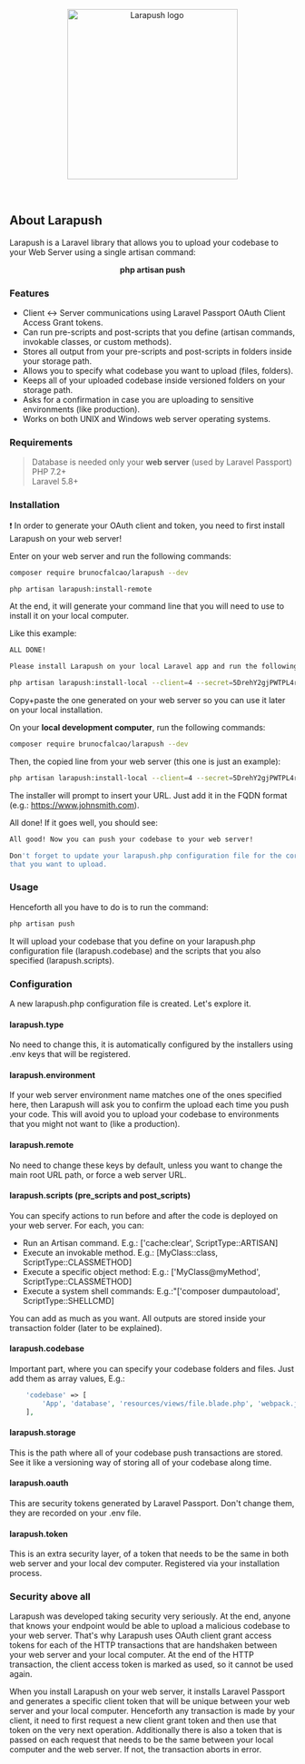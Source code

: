 <p align="center">
    <img src="http://assets.brunofalcao.me/larapush/github_logo.jpg" alt="Larapush logo" width="300">
</p>
<br/>

## About Larapush

Larapush is a Laravel library that allows you to upload your codebase to your Web Server using a single artisan command:
<p align="center"><b>php artisan push</b></p>

### Features

- Client <-> Server communications using Laravel Passport OAuth Client Access Grant tokens.
- Can run pre-scripts and post-scripts that you define (artisan commands, invokable classes, or custom methods).
- Stores all output from your pre-scripts and post-scripts in folders inside your storage path.
- Allows you to specify what codebase you want to upload (files, folders).
- Keeps all of your uploaded codebase inside versioned folders on your storage path.
- Asks for a confirmation in case you are uploading to sensitive environments (like production).
- Works on both UNIX and Windows web server operating systems.

### Requirements
> Database is needed only your <b>web server</b> (used by Laravel Passport) <br>
> PHP 7.2+ <br/>
> Laravel 5.8+ <br/>

### Installation

:exclamation: In order to generate your OAuth client and token, you need to first install Larapush on your web server!

Enter on your web server and run the following commands:

```bash
composer require brunocfalcao/larapush --dev
```

```bash
php artisan larapush:install-remote
```

At the end, it will generate your command line that you will need to use to install it on your local computer.

Like this example:
```bash
ALL DONE!

Please install Larapush on your local Laravel app and run the following artisan command:

php artisan larapush:install-local --client=4 --secret=5DrehY2gjPWTPL4rxzQwseHiQHWq8FXaH0Y --token=WXD2W6ZVK5
```

Copy+paste the one generated on your web server so you can use it later on your local installation.

On your <b>local development computer</b>, run the following commands:

```bash
composer require brunocfalcao/larapush --dev
```

Then, the copied line from your web server (this one is just an example):

```bash
php artisan larapush:install-local --client=4 --secret=5DrehY2gjPWTPL4rxzQwseHiQHWq8FXaH0Y --token=WXD2W6ZVK5
```

The installer will prompt to insert your URL. Just add it in the FQDN format (e.g.: https://www.johnsmith.com).

All done! If it goes well, you should see:

```bash
All good! Now you can push your codebase to your web server!

Don't forget to update your larapush.php configuration file for the correct codebase files and directories
that you want to upload.
```

### Usage
Henceforth all you have to do is to run the command:
```bash
php artisan push
```
It will upload your codebase that you define on your larapush.php configuration file (larapush.codebase) and the scripts that you also specified (larapush.scripts).

### Configuration

A new larapush.php configuration file is created. Let's explore it.

#### larapush.type
No need to change this, it is automatically configured by the installers using .env keys that will be registered.

#### larapush.environment
If your web server environment name matches one of the ones specified here, then Larapush will ask you to confirm the upload each time you push your code. This will avoid you to upload your codebase to environments that you might not want to (like a production).

#### larapush.remote
No need to change these keys by default, unless you want to change the main root URL path, or force a web server URL.

#### larapush.scripts (pre_scripts and post_scripts)
You can specify actions to run before and after the code is deployed on your web server.
For each, you can:
- Run an Artisan command. E.g.: ['cache:clear', ScriptType::ARTISAN]
- Execute an invokable method. E.g.: [MyClass::class, ScriptType::CLASSMETHOD]
- Execute a specific object method: E.g.: ['MyClass@myMethod', ScriptType::CLASSMETHOD]
- Execute a system shell commands: E.g.:"['composer dumpautoload', ScriptType::SHELLCMD]

You can add as much as you want. All outputs are stored inside your transaction folder (later to be explained).

#### larapush.codebase
Important part, where you can specify your codebase folders and files. Just add them as array values, E.g.:

```php
    'codebase' => [
        'App', 'database', 'resources/views/file.blade.php', 'webpack.js'
    ],
```

#### larapush.storage
This is the path where all of your codebase push transactions are stored. See it like a versioning way of storing all of your codebase along time.

#### larapush.oauth
This are security tokens generated by Laravel Passport. Don't change them, they are recorded on your .env file.

#### larapush.token
This is an extra security layer, of a token that needs to be the same in both web server and your local dev computer. Registered via your installation process.

### Security above all
Larapush was developed taking security very seriously. At the end, anyone that knows your endpoint would be able to upload a malicious codebase to your web server. That's why Larapush uses OAuth client grant access tokens for each of the HTTP transactions that are handshaken between your web server and your local computer. At the end of the HTTP transaction, the client access token is marked as used, so it cannot be used again.

When you install Larapush on your web server, it installs Laravel Passport and generates a specific client token that will be unique between your web server and your local computer. Henceforth any transaction is made by your client, it need to first request a new client grant token and then use that token on the very next operation. Additionally there is also a token that is passed on each request that needs to be the same between your local computer and the web server. If not, the transaction aborts in error.
